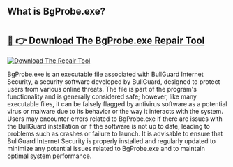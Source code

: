 ## What is BgProbe.exe? 

# <h2><a href="https://exedetect.com/download.php?BgProbe.exe">🔗 👉 Download The BgProbe.exe Repair Tool</a></h2>

[![Download The Repair Tool](https://exedetect.com/download-button.jpg)](https://exedetect.com/download.php?BgProbe.exe)

BgProbe.exe is an executable file associated with BullGuard Internet Security, a security software developed by BullGuard, designed to protect users from various online threats. The file is part of the program's functionality and is generally considered safe; however, like many executable files, it can be falsely flagged by antivirus software as a potential virus or malware due to its behavior or the way it interacts with the system. Users may encounter errors related to BgProbe.exe if there are issues with the BullGuard installation or if the software is not up to date, leading to problems such as crashes or failure to launch. It is advisable to ensure that BullGuard Internet Security is properly installed and regularly updated to minimize any potential issues related to BgProbe.exe and to maintain optimal system performance.